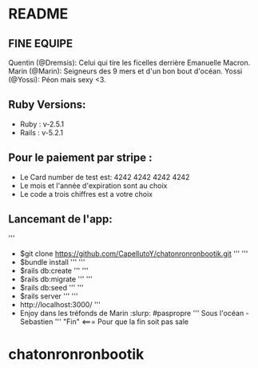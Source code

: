 # README
## FINE EQUIPE
  Quentin (@Dremsis): Celui qui tire les ficelles derrière Emanuelle Macron.
  Marin (@Marin): Seigneurs des 9 mers et d'un bon bout d'océan.
  Yossi (@Yossi): Péon mais sexy <3.
## Ruby Versions:

* Ruby : v-2.5.1
* Rails : v-5.2.1
## Pour le paiement par stripe :
* Le Card number de test est: 4242 4242 4242 4242
* Le mois et l'année d'expiration sont au choix
* Le code a trois chiffres est a votre choix
## Lancemant de l'app:
'''
* $git clone https://github.com/CapellutoY/chatonronronbootik.git
'''
'''
* $bundle install
'''
'''
* $rails db:create
'''
'''
* $rails db:migrate
'''
'''
* $rails db:seed
'''
'''
* $rails server
'''
'''
*  http://localhost:3000/
'''
* Enjoy dans les tréfonds de Marin :slurp: #paspropre
'''
Sous l'océan -Sebastien
'''
"Fin" <=== Pour que la fin soit pas sale
# chatonronronbootik

